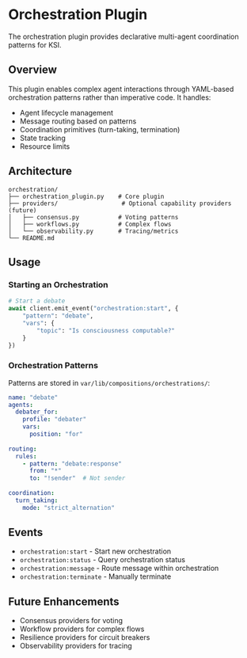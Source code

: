 # Orchestration Plugin

The orchestration plugin provides declarative multi-agent coordination patterns for KSI.

## Overview

This plugin enables complex agent interactions through YAML-based orchestration patterns rather than imperative code. It handles:

- Agent lifecycle management
- Message routing based on patterns
- Coordination primitives (turn-taking, termination)
- State tracking
- Resource limits

## Architecture

```
orchestration/
├── orchestration_plugin.py    # Core plugin
├── providers/                  # Optional capability providers (future)
│   ├── consensus.py           # Voting patterns
│   ├── workflows.py           # Complex flows
│   └── observability.py       # Tracing/metrics
└── README.md
```

## Usage

### Starting an Orchestration

```python
# Start a debate
await client.emit_event("orchestration:start", {
    "pattern": "debate",
    "vars": {
        "topic": "Is consciousness computable?"
    }
})
```

### Orchestration Patterns

Patterns are stored in `var/lib/compositions/orchestrations/`:

```yaml
name: "debate"
agents:
  debater_for:
    profile: "debater"
    vars:
      position: "for"
      
routing:
  rules:
    - pattern: "debate:response"
      from: "*"
      to: "!sender"  # Not sender
      
coordination:
  turn_taking:
    mode: "strict_alternation"
```

## Events

- `orchestration:start` - Start new orchestration
- `orchestration:status` - Query orchestration status
- `orchestration:message` - Route message within orchestration
- `orchestration:terminate` - Manually terminate

## Future Enhancements

- Consensus providers for voting
- Workflow providers for complex flows
- Resilience providers for circuit breakers
- Observability providers for tracing